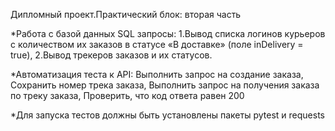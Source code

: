 Дипломный проект.Практический блок: вторая часть

*Работа с базой данных SQL запросы:
1.Вывод списка логинов курьеров с количеством их заказов в статусе «В доставке» (поле inDelivery = true),
2.Вывод трекеров заказов и их статусов.

*Автоматизация теста к API:
Выполнить запрос на создание заказа,
Сохранить номер трека заказа,
Выполнить запрос на получения заказа по треку заказа,
Проверить, что код ответа равен 200

*Для запуска тестов должны быть установлены пакеты pytest и requests